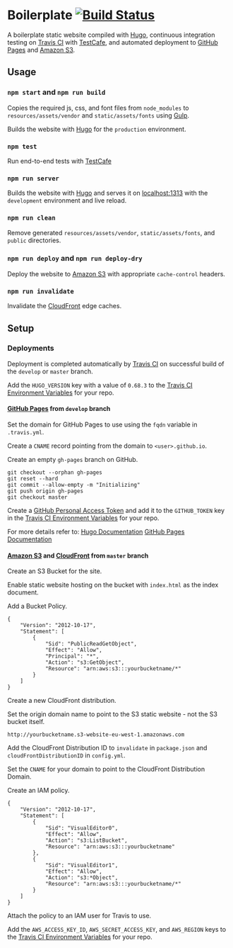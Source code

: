 # Boilerplate [![Build Status](https://travis-ci.com/StudioLE/Boilerplate.svg?branch=master)](https://travis-ci.com/StudioLE/Boilerplate)

A boilerplate static website compiled with [Hugo](https://gohugo.io), continuous integration testing on [Travis CI](https://travis-ci.com) with [TestCafe](https://devexpress.github.io/testcafe), and automated deployment to [GitHub Pages](https://pages.github.com) and [Amazon S3](https://aws.amazon.com/s3).

## Usage

### `npm start` and `npm run build`

Copies the required js, css, and font files from `node_modules` to `resources/assets/vendor` and `static/assets/fonts` using [Gulp](https://gulpjs.com/).

Builds the website with [Hugo](https://gohugo.io) for the `production` environment.

### `npm test`

Run end-to-end tests with [TestCafe](https://devexpress.github.io/testcafe)

### `npm run server`

Builds the website with [Hugo](https://gohugo.io) and serves it on [localhost:1313](http://localhost:1313) with the `development` environment and live reload.

### `npm run clean`

Remove generated `resources/assets/vendor`, `static/assets/fonts`, and `public` directories.

### `npm run deploy` and `npm run deploy-dry`

Deploy the website to [Amazon S3](https://aws.amazon.com/s3) with appropriate `cache-control` headers.

### `npm run invalidate`

Invalidate the [CloudFront](https://aws.amazon.com/cloudfront) edge caches.

## Setup

### Deployments

Deployment is completed automatically by [Travis CI](https://travis-ci.com) on successful build of the `develop` or `master` branch.

Add the `HUGO_VERSION` key with a value of `0.68.3` to the [Travis CI Environment Variables](https://travis-ci.com/github/StudioLE/Boilerplate/settings) for your repo.

#### [GitHub Pages](https://pages.github.com) from `develop` branch

Set the domain for GitHub Pages to use using the `fqdn` variable in `.travis.yml`.

Create a `CNAME` record pointing from the domain to `<user>.github.io`.

Create an empty `gh-pages` branch on GitHub.

```
git checkout --orphan gh-pages
git reset --hard
git commit --allow-empty -m "Initializing"
git push origin gh-pages
git checkout master
```
Create a [GitHub Personal Access Token](https://github.com/settings/tokens) and add it to the `GITHUB_TOKEN` key in the [Travis CI Environment Variables](https://travis-ci.com/github/StudioLE/Boilerplate/settings) for your repo.

For more details refer to:
[Hugo Documentation](https://gohugo.io/hosting-and-deployment/hosting-on-github/#deployment-of-project-pages-from-your-gh-pages-branch)
[GitHub Pages Documentation](https://help.github.com/en/github/working-with-github-pages/managing-a-custom-domain-for-your-github-pages-site#configuring-a-subdomain)

#### [Amazon S3](https://aws.amazon.com/s3) and [CloudFront](https://aws.amazon.com/cloudfront) from `master` branch

Create an S3 Bucket for the site.

Enable static website hosting on the bucket with `index.html` as the index document.

Add a Bucket Policy.

```
{
    "Version": "2012-10-17",
    "Statement": [
        {
            "Sid": "PublicReadGetObject",
            "Effect": "Allow",
            "Principal": "*",
            "Action": "s3:GetObject",
            "Resource": "arn:aws:s3:::yourbucketname/*"
        }
    ]
}
```

Create a new CloudFront distribution.

Set the origin domain name to point to the S3 static website - not the S3 bucket itself.

```
http://yourbucketname.s3-website-eu-west-1.amazonaws.com
```

Add the CloudFront Distribution ID to `invalidate` in `package.json` and `cloudFrontDistributionID` in `config.yml`.

Set the `CNAME` for your domain to point to the CloudFront Distribution Domain.

Create an IAM policy.

```
{
    "Version": "2012-10-17",
    "Statement": [
        {
            "Sid": "VisualEditor0",
            "Effect": "Allow",
            "Action": "s3:ListBucket",
            "Resource": "arn:aws:s3:::yourbucketname"
        },
        {
            "Sid": "VisualEditor1",
            "Effect": "Allow",
            "Action": "s3:*Object",
            "Resource": "arn:aws:s3:::yourbucketname/*"
        }
    ]
}
```

Attach the policy to an IAM user for Travis to use.

Add the `AWS_ACCESS_KEY_ID`, `AWS_SECRET_ACCESS_KEY`, and `AWS_REGION` keys to the [Travis CI Environment Variables](https://travis-ci.com/github/StudioLE/Boilerplate/settings) for your repo.
